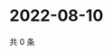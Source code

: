 # 2022-08-10

共 0 条

<!-- BEGIN WEIBO -->
<!-- 最后更新时间 Wed Aug 10 2022 21:22:31 GMT+0800 (China Standard Time) -->

<!-- END WEIBO -->

